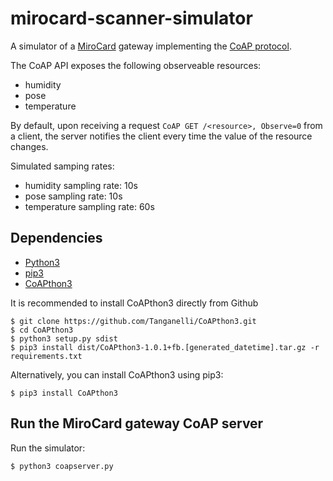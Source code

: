 # mirocard-scanner-simulator
A simulator of a [MiroCard](https://mirocard.swiss/) gateway implementing the [CoAP protocol](https://datatracker.ietf.org/doc/html/rfc7252). 

The CoAP API exposes the following observeable resources:
- humidity
- pose
- temperature

By default, upon receiving a request `CoAP GET /<resource>, Observe=0` from a client, the server notifies the client every time the value of the resource changes. 

Simulated samping rates:
- humidity sampling rate: 10s
- pose sampling rate: 10s
- temperature sampling rate: 60s

## Dependencies
- [Python3](https://www.python.org/downloads/)
- [pip3](https://pip.pypa.io/en/stable/installation/)
- [CoAPthon3](https://github.com/Tanganelli/CoAPthon3)

It is recommended to install CoAPthon3 directly from Github
```
$ git clone https://github.com/Tanganelli/CoAPthon3.git
$ cd CoAPthon3
$ python3 setup.py sdist
$ pip3 install dist/CoAPthon3-1.0.1+fb.[generated_datetime].tar.gz -r requirements.txt
```

Alternatively, you can install CoAPthon3 using pip3:
```
$ pip3 install CoAPthon3
```

## Run the MiroCard gateway CoAP server
Run the simulator:
```
$ python3 coapserver.py
```
